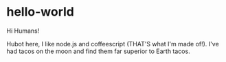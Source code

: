 # hello-world
Hi Humans!

Hubot here, I like node.js and coffeescript (THAT'S what I'm made of!).
I've had tacos on the moon and find them far superior to Earth tacos.
